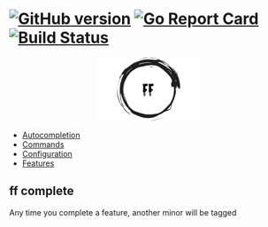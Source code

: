 # [![GitHub version](https://badge.fury.io/gh/sensorario%2Fff.svg)](https://github.com/sensorario/ff/releases) [![Go Report Card](https://goreportcard.com/badge/github.com/sensorario/ff)](https://goreportcard.com/report/github.com/sensorario/ff) [![Build Status](https://travis-ci.org/sensorario/ff.svg?branch=master)](https://travis-ci.org/sensorario/ff)

<p align="center">
    <img
      alt="ff"
      src="https://raw.githubusercontent.com/sensorario/ff/master/logo.png"
    />
</p>

 * [Autocompletion](docs/autocompletion.md)
 * [Commands](docs/commands.md)
 * [Configuration](docs/configuration.md)
 * [Features](docs/features.md)

## ff complete

Any time you complete a feature, another minor will be tagged
